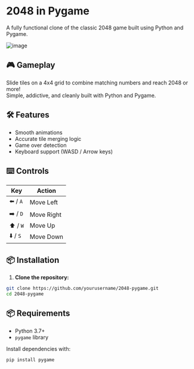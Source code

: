 # 2048 in Pygame

A fully functional clone of the classic 2048 game built using Python and Pygame.

![image](https://github.com/user-attachments/assets/ab143947-edf7-4424-b2a3-a05387598540)

## 🎮 Gameplay

Slide tiles on a 4x4 grid to combine matching numbers and reach 2048 or more!  
Simple, addictive, and cleanly built with Python and Pygame.

## 🛠 Features

- Smooth animations
- Accurate tile merging logic
- Game over detection
- Keyboard support (WASD / Arrow keys)

## ⌨️ Controls

| Key       | Action     |
|-----------|------------|
| ⬅️ / `A`  | Move Left  |
| ➡️ / `D`  | Move Right |
| ⬆️ / `W`  | Move Up    |
| ⬇️ / `S`  | Move Down  |

## 📦 Installation

1. **Clone the repository:**

```bash
git clone https://github.com/yourusername/2048-pygame.git
cd 2048-pygame
```

## 📦 Requirements

- Python 3.7+
- `pygame` library

Install dependencies with:

```bash
pip install pygame
```

